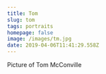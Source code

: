 ```yaml
---
title: Tom
slug: tom
tags: portraits
homepage: false
image: /images/tm.jpg
date: 2019-04-06T11:41:29.558Z
---
```

Picture of Tom McConville
